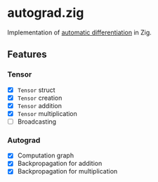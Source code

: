 # autograd.zig

Implementation of [automatic differentiation](https://pytorch.org/tutorials/beginner/blitz/autograd_tutorial.html)
in Zig.

## Features

### Tensor
- [x] `Tensor` struct
- [x] `Tensor` creation
- [x] `Tensor` addition
- [x] `Tensor` multiplication
- [ ] Broadcasting

### Autograd
- [x] Computation graph
- [x] Backpropagation for addition
- [x] Backpropagation for multiplication
